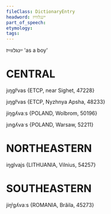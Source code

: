 ```yaml
---
fileClass: DictionaryEntry
headword: ייִנגלווײַז
part_of_speech: 
etymology: 
tags: 
---
```

ייִנגלווײַז
'as a boy'

CENTRAL
========

jɩŋglʲvas {ETCP, near Sighet, 47228}

jɩŋglʲvas {ETCP, Nyzhnya Apsha, 48233}

jiŋgʎvaːs {POLAND, Wolbrom, 50196}

jɩngʎvaˑs {POLAND, Warsaw, 52211}

NORTHEASTERN
==============

iŋglvajs {LITHUANIA, Vilnius, 54257}

SOUTHEASTERN
==============

jiŋʲgʎvaːs {ROMANIA, Brăila, 45273}
